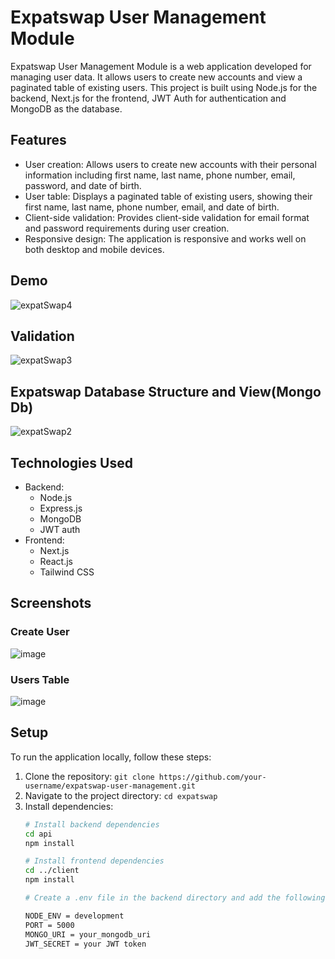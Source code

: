 # Expatswap User Management Module

Expatswap User Management Module is a web application developed for managing user data. It allows users to create new accounts and view a paginated table of existing users. This project is built using Node.js for the backend, Next.js for the frontend, JWT Auth for authentication and MongoDB as the database.

## Features

- User creation: Allows users to create new accounts with their personal information including first name, last name, phone number, email, password, and date of birth.
- User table: Displays a paginated table of existing users, showing their first name, last name, phone number, email, and date of birth.
- Client-side validation: Provides client-side validation for email format and password requirements during user creation.
- Responsive design: The application is responsive and works well on both desktop and mobile devices.

## Demo
![expatSwap4](https://github.com/Remi-dee/expatswap/assets/96704300/f221c202-c98d-4a48-a804-3f706b7862a7)

## Validation
![expatSwap3](https://github.com/Remi-dee/expatswap/assets/96704300/8c322afa-a6a4-4e7e-892d-b83dcf1f81f5)


## Expatswap Database Structure and View(Mongo Db)
![expatSwap2](https://github.com/Remi-dee/expatswap/assets/96704300/55b0d3bc-9af5-4790-801e-4f45bdc1f0e5)


## Technologies Used

- Backend:
  - Node.js
  - Express.js
  - MongoDB
  - JWT auth
- Frontend:
  - Next.js
  - React.js
  - Tailwind CSS
 

## Screenshots

### Create User
![image](https://github.com/Remi-dee/expatswap/assets/96704300/77099e8e-0796-47a8-8f84-490ebb3f3a2f)



### Users Table
![image](https://github.com/Remi-dee/expatswap/assets/96704300/c50f8709-5215-4ade-8260-13de19555654)


## Setup

To run the application locally, follow these steps:

1. Clone the repository: `git clone https://github.com/your-username/expatswap-user-management.git`
2. Navigate to the project directory: `cd expatswap`
3. Install dependencies:
   ```bash
   # Install backend dependencies
   cd api
   npm install

   # Install frontend dependencies
   cd ../client
   npm install

   # Create a .env file in the backend directory and add the following variables:

   NODE_ENV = development
   PORT = 5000
   MONGO_URI = your_mongodb_uri
   JWT_SECRET = your JWT token
      

